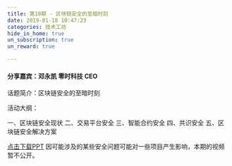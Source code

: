 ```yaml
---
title: 第10期 - 区块链安全的至暗时刻
date: 2019-01-18 10:47:23
categories: 技术工坊
hide_in_home: true
un_subscription: true
un_reward: true

---
```


#### 分享嘉宾：邓永凯 零时科技 CEO

话题简介：区块链安全的至暗时刻

活动大纲：

一、区块链安全现状
二、交易平台安全
三、智能合约安全
四、共识安全
五、区块链安全解决方案


[点击下载PPT](https://learnblockchain.cn//pdf/10_blockchain_serurity.pdf)
因可能涉及的某些安全问题可能对一些项目产生影响，本期的视频暂不公开。
